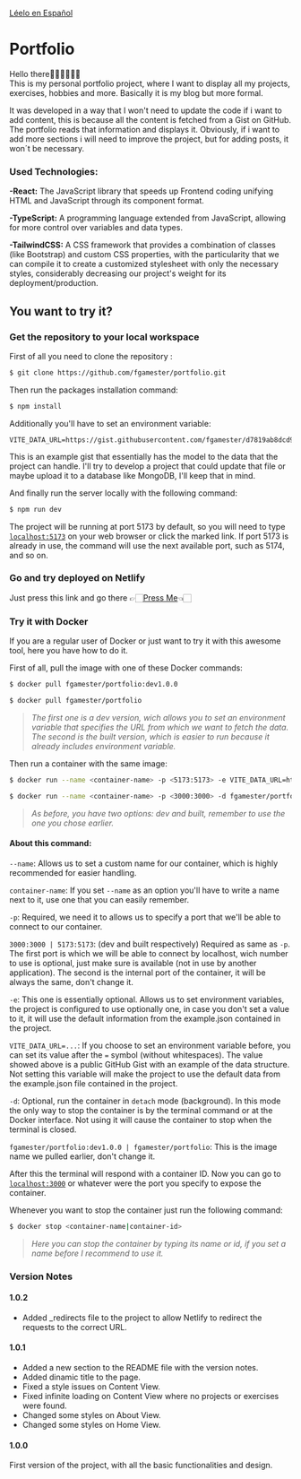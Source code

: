 [Léelo en Español](/README.es.md)

# Portfolio

Hello there👋🏼👋🏼👋🏼  
This is my personal portfolio project, where I want to display all my projects, exercises, hobbies and more. Basically it is my blog but more formal.

It was developed in a way that I won't need to update the code if i want to add content, this is because all the content is fetched from a Gist on GitHub. The portfolio reads that information and displays it. Obviously, if i want to add more sections i will need to improve the project, but for adding posts, it won´t be necessary.

### Used Technologies:

**-React:** The JavaScript library that speeds up Frontend coding unifying HTML and JavaScript through its component format.

**-TypeScript:** A programming language extended from JavaScript, allowing for more control over variables and data types.

**-TailwindCSS:** A CSS framework that provides a combination of classes (like Bootstrap) and custom CSS properties, with the particularity that we can compile it to create a customized stylesheet with only the necessary styles, considerably decreasing our project's weight for its deployment/production.

## You want to try it?

### Get the repository to your local workspace

First of all you need to clone the repository :
```bash
$ git clone https://github.com/fgamester/portfolio.git
```
Then run the packages installation command:
```bash
$ npm install
```
Additionally you'll have to set an environment variable:
```
VITE_DATA_URL=https://gist.githubusercontent.com/fgamester/d7819ab8dcd914121e12f757d5af7a43/raw/data_example.json
```
This is an example gist that essentially has the model to the data that the project can handle. I'll try to develop a project that could update that file or maybe upload it to a database like MongoDB, I'll keep that in mind.

And finally run the server locally with the following command:
```bash
$ npm run dev
```
The project will be running at port 5173 by default, so you will need to type [`localhost:5173`](http://localhost:5173) on your web browser or click the marked link. If port 5173 is already in use, the command will use the next available port, such as 5174, and so on.

### Go and try deployed on Netlify

Just press this link and go there 👉🏻[Press Me](https://fgamester.netlify.app)👈🏻

### Try it with Docker

If you are a regular user of Docker or just want to try it with this awesome tool, here you have how to do it.

First of all, pull the image with one of these Docker commands:
```bash
$ docker pull fgamester/portfolio:dev1.0.0
```
```bash
$ docker pull fgamester/portfolio
```
>*The first one is a dev version, wich allows you to set an environment variable that specifies the URL from which we want to fetch the data. The second is the built version, which is easier to run because it already includes environment variable.*

Then run a container with the same image:
```bash
$ docker run --name <container-name> -p <5173:5173> -e VITE_DATA_URL=https://gist.githubusercontent.com/fgamester/d7819ab8dcd914121e12f757d5af7a43/raw/data_example.json -d fgamester/portfolio:dev1.0.0
```
```bash
$ docker run --name <container-name> -p <3000:3000> -d fgamester/portfolio
```
>*As before, you have two options: dev and built, remember to use the one you chose earlier.*
#### About this command:

`--name`: Allows us to set a custom name for our container, which is highly recommended for easier handling.

`container-name`: If you set `--name` as an option you'll have to write a name next to it, use one that you can easily remember.

`-p`: Required, we need it to allows us to specify a port that we'll be able to connect to our container.

`3000:3000 | 5173:5173`: (dev and built respectively) Required as same as `-p`. The first port is which we will be able to connect by localhost, wich number to use is optional, just make sure is available (not in use by another application). The second is the internal port of the container, it will be always the same, don't change it.

`-e`: This one is essentially optional. Allows us to set environment variables, the project is configured to use optionally one, in case you don't set a value to it, it will use the default information from the example.json contained in the project.

`VITE_DATA_URL=...`: If you choose to set an environment variable before, you can set its value after the `=` symbol (without whitespaces). The value showed above is a public GitHub Gist with an example of the data structure. Not setting this variable will make the project to use the default data from the example.json file contained in the project.

`-d`: Optional, run the container in `detach` mode (background). In this mode the only way to stop the container is by the terminal command or at the Docker interface. Not using it will cause the container to stop when the terminal is closed.

`fgamester/portfolio:dev1.0.0 | fgamester/portfolio`: This is the image name we pulled earlier, don't change it.

After this the terminal will respond with a container ID. Now you can go to [`localhost:3000`](http://localhost:3000) or whatever were the port you specify to expose the container.

Whenever you want to stop the container just run the following command:
```bash
$ docker stop <container-name|container-id>
```
>*Here you can stop the container by typing its name or id, if you set a name before I recommend to use it.*

### Version Notes

#### 1.0.2
- Added _redirects file to the project to allow Netlify to redirect the requests to the correct URL.

#### 1.0.1
- Added a new section to the README file with the version notes.
- Added dinamic title to the page.
- Fixed a style issues on Content View.
- Fixed infinite loading on Content View where no projects or exercises were found.
- Changed some styles on About View.
- Changed some styles on Home View.

#### 1.0.0
First version of the project, with all the basic functionalities and design.
